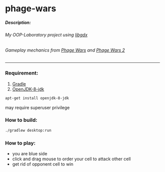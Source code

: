 # phage-wars

##### Description:
###### My OOP-Laboratory project using [libgdx](https://libgdx.badlogicgames.com)

###### Gameplay mechanics from [Phage Wars](https://armorgames.com/play/2675/phage-wars) and [Phage Wars 2](https://armorgames.com/play/4013/phage-wars-2)

___

### Requirement:
1. [Gradle](https://gradle.org/)
2. [OpenJDK-8-jdk](https://openjdk.java.net/)
```bash
apt-get install openjdk-8-jdk
```
may require superuser privilege

### How to build:
```bash
./gradlew desktop:run
```

### How to play:
* you are blue side
* click and drag mouse to order your cell to attack other cell
* get rid of opponent cell to win
